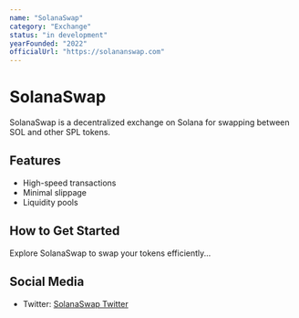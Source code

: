 ```yaml
---
name: "SolanaSwap"
category: "Exchange"
status: "in development"
yearFounded: "2022"
officialUrl: "https://solananswap.com"
---
```


# SolanaSwap

SolanaSwap is a decentralized exchange on Solana for swapping between SOL and other SPL tokens.

## Features

- High-speed transactions
- Minimal slippage
- Liquidity pools

## How to Get Started

Explore SolanaSwap to swap your tokens efficiently...

## Social Media

- Twitter: [SolanaSwap Twitter](https://twitter.com/solananswap)
